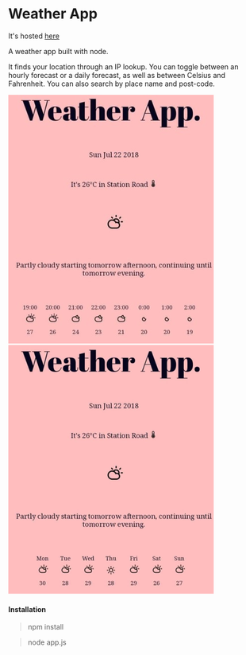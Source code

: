 Weather App
=================

It's hosted [here](https://kyriweather.herokuapp.com/)

A weather app built with node.

It finds your location through an IP lookup. You can toggle between an hourly forecast or a daily forecast, as well as between Celsius and Fahrenheit. You can also search by place name and post-code.

![img1]       ![img2]

[img1]: https://github.com/ckpantelides/node-weather/blob/images/weather1.jpg
[img2]: https://github.com/ckpantelides/node-weather/blob/images/weather2.png

#### Installation

> npm install

> node app.js
